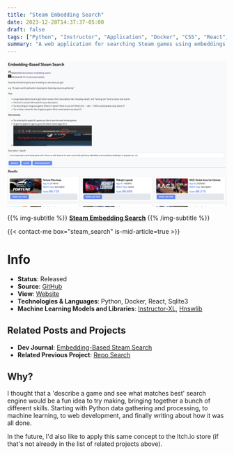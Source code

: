 ```yaml
---
title: "Steam Embedding Search"
date: 2023-12-28T14:37:37-05:00
draft: false
tags: ["Python", "Instructor", "Application", "Docker", "CSS", "React", "Sqlite", "Machine Learning", "Embeddings"]
summary: "A web application for searching Steam games using embeddings generated from game descriptions and reviews."
---
```


[![](project_preview.png)](./project_preview.png)

{{% img-subtitle %}}
**[Steam Embedding Search](https://storage.danieltperry.me/share/steamvibes/build/)**
{{% /img-subtitle %}}

{{< contact-me box="steam_search" is-mid-article=true >}}

# Info
* **Status**: Released
* **Source**: [GitHub](https://github.com/Netruk44/steam-embedding-search)
* **View**: [Website](https://storage.danieltperry.me/share/steamvibes/build/)
* **Technologies & Languages**: Python, Docker, React, Sqlite3
* **Machine Learning Models and Libraries**: [Instructor-XL](https://huggingface.co/hkunlp/instructor-xl), [Hnswlib](https://github.com/nmslib/hnswlib)

## Related Posts and Projects
* **Dev Journal**: [Embedding-Based Steam Search](/post/instructor-as-search-engine/)
* **Related Previous Project**: [Repo Search](/project/2023-repo-search/)

## Why?
I thought that a 'describe a game and see what matches best' search engine would be a fun idea to try making, bringing together a bunch of different skills. Starting with Python data gathering and processing, to machine learning, to web development, and finally writing about how it was all done.

In the future, I'd also like to apply this same concept to the Itch.io store (if that's not already in the list of related projects above).